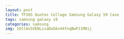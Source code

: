```yaml
---
layout: post
title: TFIOS Quotes Collage Samsung Galaxy S9 Case
tags: samsung galaxy s9
categories: samsung
img: 1GtlAvSVENLzzaDoG6v44fnqBwPJ1MOij
---
```

